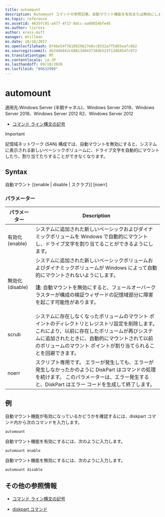 ```yaml
---
title: automount
description: Automount コマンドの参照記事。自動マウント機能を有効または無効にします。
ms.topic: reference
ms.assetid: 4635fc91-a477-4f17-8dcc-aa08854bfe45
ms.author: lizross
author: eross-msft
manager: mtillman
ms.date: 10/16/2017
ms.openlocfilehash: 0f4be54f7610929627e0cc0332a7f5d65eafc8b2
ms.sourcegitcommit: db2d46842c68813d043738d6523f13d8454fc972
ms.translationtype: MT
ms.contentlocale: ja-JP
ms.lasthandoff: 09/10/2020
ms.locfileid: "89632998"
---
```

# <a name="automount"></a>automount

適用先:Windows Server (半期チャネル)、Windows Server 2019、Windows Server 2016、Windows Server 2012 R2、Windows Server 2012

- [コマンド ライン構文の記号](command-line-syntax-key.md)

> [!IMPORTANT]
> 記憶域ネットワーク (SAN) 構成では、自動マウントを無効にすると、システムに表示される新しいベーシックボリュームに、ドライブ文字を自動的にマウントしたり、割り当てたりすることができなくなります。

## <a name="syntax"></a>Syntax

自動マウント [{enable | disable | スクラブ}] [noerr]

### <a name="parameters"></a>パラメーター

| パラメーター | Description |
| --------- | ----------- |
| 有効化 (enable) | システムに追加された新しいベーシックおよびダイナミックボリュームを Windows で自動的にマウントし、ドライブ文字を割り当てることができるようにします。 |
| 無効化 (disable) | システムに追加された新しいベーシックボリュームおよびダイナミックボリュームが Windows によって自動的にマウントされないようにします。<p>**注**: 自動マウントを無効にすると、フェールオーバークラスターが構成の検証ウィザードの記憶域部分に障害を起こす可能性があります。 |
| scrub | システムに存在しなくなったボリュームのマウント ポイントのディレクトリとレジストリ設定を削除します。 これにより、以前に存在したボリュームが再びシステムに追加されたときに、自動的にマウントされて以前のボリュームのマウント ポイントが割り当てられることを回避できます。 |
| noerr | スクリプト専用です。 エラーが発生しても、エラーが発生しなかったかのように DiskPart はコマンドの処理を続けます。 このパラメーターは、エラー発生すると、DiskPart はエラー コードを生成して終了します。 |

## <a name="examples"></a>例

自動マウント機能が有効になっているかどうかを確認するには、diskpart コマンド内から次のコマンドを入力します。

```
automount
```

自動マウント機能を有効にするには、次のように入力します。

```
automount enable
```

自動マウント機能を無効にするには、次のように入力します。

```
automount disable
```

## <a name="additional-references"></a>その他の参照情報

- [コマンド ライン構文の記号](command-line-syntax-key.md)

- [diskpart コマンド](/previous-versions/windows/it-pro/windows-server-2012-r2-and-2012/cc770877(v%3dws.11))
